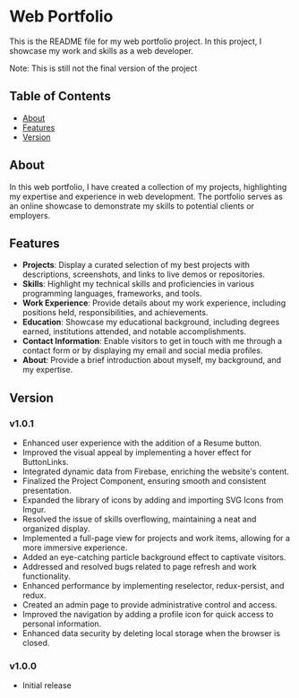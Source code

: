 # Web Portfolio

This is the README file for my web portfolio project. In this project, I showcase my work and skills as a web developer.

Note: This is still not the final version of the project

## Table of Contents

- [About](#about)
- [Features](#features)
- [Version](#version)

## About

In this web portfolio, I have created a collection of my projects, highlighting my expertise and experience in web development. The portfolio serves as an online showcase to demonstrate my skills to potential clients or employers.

## Features

- **Projects**: Display a curated selection of my best projects with descriptions, screenshots, and links to live demos or repositories.
- **Skills**: Highlight my technical skills and proficiencies in various programming languages, frameworks, and tools.
- **Work Experience**: Provide details about my work experience, including positions held, responsibilities, and achievements.
- **Education**: Showcase my educational background, including degrees earned, institutions attended, and notable accomplishments.
- **Contact Information**: Enable visitors to get in touch with me through a contact form or by displaying my email and social media profiles.
- **About**: Provide a brief introduction about myself, my background, and my expertise.

## Version

### v1.0.1

- Enhanced user experience with the addition of a Resume button.
- Improved the visual appeal by implementing a hover effect for ButtonLinks.
- Integrated dynamic data from Firebase, enriching the website's content.
- Finalized the Project Component, ensuring smooth and consistent presentation.
- Expanded the library of icons by adding and importing SVG Icons from Imgur.
- Resolved the issue of skills overflowing, maintaining a neat and organized display.
- Implemented a full-page view for projects and work items, allowing for a more immersive experience.
- Added an eye-catching particle background effect to captivate visitors.
- Addressed and resolved bugs related to page refresh and work functionality.
- Enhanced performance by implementing reselector, redux-persist, and redux.
- Created an admin page to provide administrative control and access.
- Improved the navigation by adding a profile icon for quick access to personal information.
- Enhanced data security by deleting local storage when the browser is closed.

### v1.0.0

- Initial release